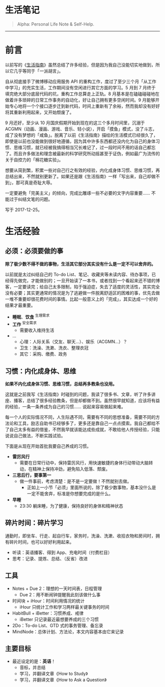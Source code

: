# 生活笔记

> Alpha: Personal Life Note & Self-Help.

---

# 前言

以前写的《[生活指南](/think/life_manual)》虽然总结了许多经验，但是因为我自己没能切实地做到，所以它几乎等同于「一派胡言」。

自从彻底接手了微博移动应用服务 API 的重构工作，度过了至少三个月「从工作中学习」的充实生活，工作期间没有空闲进行其它方面的学习。5 月到 7 月终于填完绝大部分底层代码的坑，重构工作总算走上正轨。8 月基本是在磕磕碰碰地在做着许多琐碎的日常工作事务的自动化，好让自己拥有更多空闲时间。9 月能够开始专心地将一个个接口逐步迁到新代码，时间上重新有了余裕，然而我却没有好好将其重新利用起来，又开始颓废了。

9 月还好，至少从 10 月国庆假期开始到现在的这三个多月时间里，沉溺于 ACGMN（动画、漫画、游戏、音乐、轻小说），开启「摸鱼」模式，没了斗志，成了没有梦想的「咸鱼」。脱离了以前《生活指南》描绘的生活模式已经很久了，即使是以前也没能做到很好地遵循，因为其中许多东西都还没内化为自己的身体习惯、思维习惯，就已经被我搞得相当冗长难记了，过一段时间不用的话自己都忘了。而且许多做法和理念被最新的科学研究所动摇甚至于证伪，例如最广为流传的关于自控力的「棉花糖实验」。

想要从简到繁，积累一些对自己行之有效的经验，内化成身体习惯、思维习惯，再总结出来，不然就别更新了。如果还是跟《生活指南》一样「写出来，自己却做不到」，那可真是奇耻大辱。

一定要避免「完美主义」的倾向，完成比雕琢一些不必要的文字内容重要…… 不能过于纠结文笔的问题。

写于 2017-12-25。

# 生活经验

## 必须：必须要做的事

__除了极少数不得不做的事物，生活其它部分其实没有什么是一定不可以舍弃的。__

以前就是太过纠结自己的 To-do List、笔记、收藏夹等未读内容、待办事项，已经得先做完，才能做别的；一旦开始读了一本书，或者找到一个看起来还不错的博客，一定要读完；给自己太多限制，陷于强迫症，失去了适度的灵活性，其实完全没有必要；其实更通常的情况是为了逃避做一件脱离舒适区的困难的事，优先去做一堆不重要却很花费时间的事情。比起一般意义上的「完成」，其实达成一个好的结果才最重要。

- __睡眠__、__饮食__ <sup>生理需求</sup>
- __工作__ <sup>安全需求</sup>
    - 需要收入维持生活
- …
    - 心理：人际关系（交友、聊天…）、娱乐（ACGMN…）？
    - 卫生：洗澡、洗漱、洗衣、整理衣冠
    - 其它：采购、缴费、政务

## 习惯：内化成身体、思维

__如果不内化成身体习惯、思维习惯，总结再多教条也没用。__

这就是之前我写《生活指南》时碰到的问题，我读了很多书、文章，听了许多讲座、播客，总结了很多经验教条，但是却都做不到。虽然很早就知道，应该将有益的经验，一条一条养成为自己的习惯…… 说起来容易做起来难。

每一个人的实际情况不同，人生际遇不同，需要有不同的思想准备，需要不同的方法论和工具，励志自助书已经够多了，更多还是靠自己一点点摸索。我自己都给不了自己太多有益的借鉴，不然我早就该能达成些成就，不敢给他人传授经验，只能说说自己做法，不断实践试验。

下面是从现在开始首批我要自己养成的习惯。

- __雷厉风行__
    - 需要在日常行动中，保持雷厉风行，用快速敏捷的身体行动带动大脑转动，在精神上保持冲劲，避免陷入低落、颓废。
- __三思后行，要事第一__
    - 做一件事前，考虑清楚：是不是一定要做！不然就别去做。
        - 正如上一小节「必须」里面所说的，除了极少数事物，基本没什么是一定不能舍弃，标准是你想要完成的是什么。
- __早睡__
    - 23:30 躺床睡，为了健康，保持良好的身体和精神状态

## 碎片时间：碎片学习

通勤时，即坐车、行走、起自行车，家务时，洗澡、洗漱、收拾衣物和房间时，拥有碎片时间，也可以好好利用起来。

- 听读：英语播客、得到 App、充电时间（付费栏目）
- 思考：记录、提炼、总结、（反省）改进

## 工具

- Notes + Due 2：理想的一天时间表，日程管理
    - Due 2：用不断闹钟提醒我此刻该做什么事
- 时间块 + iHour：时间利用情况的统计
    - iHour 只统计工作和学习两样最关键事务的时间
- HabitBull + iBetter：习惯养成、戒律
    - iBetter 只记录最近最想要养成的三个习惯
- 2Do：To-do List、GTD 式的事务管理、备忘录
- MindNode：总体计划、方法论，本文内容基本由它来记录

## 主要目标

- 最近设定的是：__英语__！
    - 音标，并总结
    - 学习，并翻译文章《How to Study》
    - 学习，并翻译文章《How to Ask a Question》
